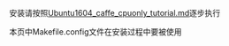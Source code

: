安装请按照[Ubuntu1604_caffe_cpuonly_tutorial.md](./Ubuntu1604_caffe_cpuonly_tutorial.md)逐步执行

本页中Makefile.config文件在安装过程中要被使用




